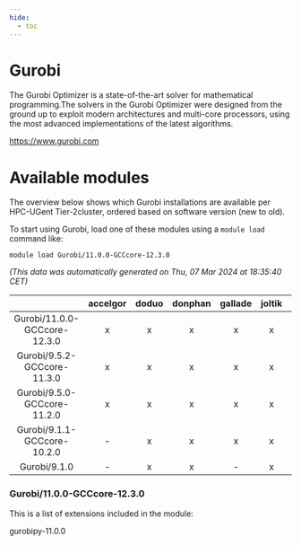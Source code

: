 ```yaml
---
hide:
  - toc
---
```


Gurobi
======


The Gurobi Optimizer is a state-of-the-art solver for mathematical programming.The solvers in the Gurobi Optimizer were designed from the ground up to exploit modern architectures and multi-core processors, using the most advanced implementations of the latest algorithms.

https://www.gurobi.com
# Available modules


The overview below shows which Gurobi installations are available per HPC-UGent Tier-2cluster, ordered based on software version (new to old).

To start using Gurobi, load one of these modules using a `module load` command like:

```shell
module load Gurobi/11.0.0-GCCcore-12.3.0
```

*(This data was automatically generated on Thu, 07 Mar 2024 at 18:35:40 CET)*  

| |accelgor|doduo|donphan|gallade|joltik|skitty|
| :---: | :---: | :---: | :---: | :---: | :---: | :---: |
|Gurobi/11.0.0-GCCcore-12.3.0|x|x|x|x|x|x|
|Gurobi/9.5.2-GCCcore-11.3.0|x|x|x|x|x|x|
|Gurobi/9.5.0-GCCcore-11.2.0|x|x|x|x|x|x|
|Gurobi/9.1.1-GCCcore-10.2.0|-|x|x|x|x|x|
|Gurobi/9.1.0|-|x|x|-|x|-|


### Gurobi/11.0.0-GCCcore-12.3.0

This is a list of extensions included in the module:

gurobipy-11.0.0